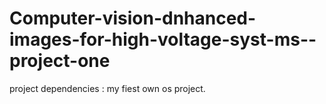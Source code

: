 # Computer-vision-dnhanced-images-for-high-voltage-syst-ms--project-one

project dependencies : my fiest own os project.
